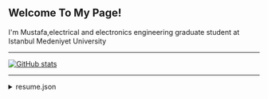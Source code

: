 ## Welcome To My Page!

I'm Mustafa,electrical and electronics engineering graduate student at Istanbul Medeniyet University <img src="https://scontent.fyei6-2.fna.fbcdn.net/v/t1.6435-9/40628834_1850685315012710_5368884960256065536_n.png?_nc_cat=105&ccb=1-5&_nc_sid=09cbfe&_nc_ohc=SNKJiOKxO24AX8AsaH5&_nc_ht=scontent.fyei6-2.fna&oh=a0ff2e237eb4f4c0d8da1b753212f061&oe=618A1B2B" width="15" height="15" /> 

---
[![GitHub stats](https://github-readme-stats.vercel.app/api?username=MustafaBayrak1&theme=vue-dark)](https://github-readme-stats.vercel.app/api?username=MustafaBayrak1&theme=vue-dark)

---
<details>
<summary>resume.json</summary>

```json
{
	"headerInfo": {
		"province": "Uskudar, Istanbul",
		"email": "bayrakmusti@gmail.com"
	},
	"socialMedia": {
		"mailAddress": "bayrakmusti@gmail.com",
		"youtube": "https://www.youtube.com/channel/UC91d-5klahcnXHVn47nj9LA",
		"instagram": "https://www.instagram.com/mustafa.bayrak_/",
		"linkedin": "https://www.linkedin.com/in/mustafabayrak1/",
		"medium": "https://medium.com/@bayrakmusti"
	},
	"technicalSkills": {
		"Robotics": [
			"ROS",
			"Gazebo",
		],
		"Essentials": [
			"MATLAB",
			"AutoCAD",
			"Docker",
			"Proteus",
			"OrCAD"
		],
		"programmingLanguages": [
			"C",
			"C++",
			"C#",
			"Python",
		],
	},
	"Internships": {
		"First": {
			"firm": "ComPro",
  		"title": "Software Engineering Intern",
			"startDate": "2019-06-24",
			"endDate": "2020-07-22"
		},
		"Second": {
			"firm": "Republic of Turkey Ministry of Environment and Urbanisation",
			"title": "Electrical Engineering Intern",
			"startDate": "2021-07-26",
			"endDate": "2021-08-20"
		},
	},
	"education": {
		"BSc": {
			"name": "Istanbul Medeniyet University",
			"majorIn": "Electrical and Electronics Engineering",
			"startDate": 2017,
			"endDate": 2021
		}
		"Master": {
			"name": "Istanbul Medeniyet University",
			"majorIn": "Electrical and Electronics Engineering-Robotics",
			"startDate": 2021,
			"endDate": 2023
		}
	}
  "Passions": {
		"Aviation": [
			"Ace Combat",
			"Revell Models",
		],
		"Education": [
			"university selection guidance",
			"lecture notes (coming soon)",
		],
		"Art": [
			"Drawing",
			"Cycling",
			"Driving",
		],
	},
}

```

</details>

